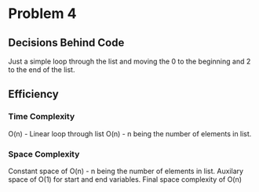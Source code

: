 # Problem 4

## Decisions Behind Code
Just a simple loop through the list and moving the 0 to the beginning and 2 to the end of the list.

## Efficiency

### Time Complexity
O(n) - Linear loop through list O(n) -  n being the number of elements in list.

### Space Complexity

Constant space of O(n) - n being the number of elements in list. Auxilary space of O(1) for start and end variables.  Final space complexity of O(n)
